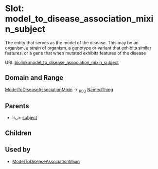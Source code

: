 
# Slot: model_to_disease_association_mixin_subject


The entity that serves as the model of the disease. This may be an organism, a strain of organism, a genotype or variant that exhibits similar features, or a gene that when mutated exhibits features of the disease

URI: [biolink:model_to_disease_association_mixin_subject](https://w3id.org/biolink/vocab/model_to_disease_association_mixin_subject)


## Domain and Range

[ModelToDiseaseAssociationMixin](ModelToDiseaseAssociationMixin.md) &#8594;  <sub>REQ</sub> [NamedThing](NamedThing.md)

## Parents

 *  is_a: [subject](subject.md)

## Children


## Used by

 * [ModelToDiseaseAssociationMixin](ModelToDiseaseAssociationMixin.md)
